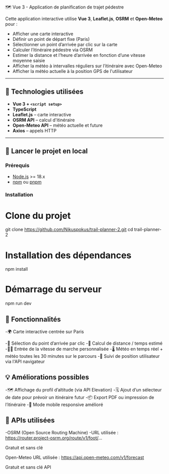 🗺️ Vue 3 - Application de planification de trajet pédestre

Cette application interactive utilise **Vue 3**, **Leaflet.js**, **OSRM** et **Open-Meteo** pour :

- Afficher une carte interactive
- Définir un point de départ fixe (Paris)
- Sélectionner un point d’arrivée par clic sur la carte
- Calculer l’itinéraire pédestre via OSRM
- Estimer la distance et l’heure d’arrivée en fonction d’une vitesse moyenne saisie
- Afficher la météo à intervalles réguliers sur l’itinéraire avec Open-Meteo
- Afficher la météo actuelle à la position GPS de l'utilisateur

---

## 🧱 Technologies utilisées

- **Vue 3 + `<script setup>`**
- **TypeScript**
- **Leaflet.js** – carte interactive
- **OSRM API** – calcul d'itinéraire
- **Open-Meteo API** – météo actuelle et future
- **Axios** – appels HTTP

---

## 🚀 Lancer le projet en local

### Prérequis

- [Node.js](https://nodejs.org/) >= 18.x
- [npm](https://www.npmjs.com/) ou [pnpm](https://pnpm.io)

### Installation

# Clone du projet
git clone https://github.com/Nikuspokus/trail-planner-2.git
cd trail-planner-2

# Installation des dépendances
npm install

# Démarrage du serveur
npm run dev

## 📸 Fonctionnalités
-🌍 Carte interactive centrée sur Paris

-📍 Sélection du point d’arrivée par clic
-🧮 Calcul de distance / temps estimé
-🏃‍♂️ Entrée de la vitesse de marche personnalisée
-🌡️ Météo en temps réel + météo toutes les 30 minutes sur le parcours
-📍 Suivi de position utilisateur via l'API navigateur

## 💡 Améliorations possibles
-🗺️ Affichage du profil d’altitude (via API Elevation)
-🗓️ Ajout d’un sélecteur de date pour prévoir un itinéraire futur
-📦 Export PDF ou impression de l’itinéraire
-🧭 Mode mobile responsive amélioré

## 🔐 APIs utilisées
-OSRM (Open Source Routing Machine)
-URL utilisée : https://router.project-osrm.org/route/v1/foot/...

Gratuit et sans clé

Open-Meteo
URL utilisée : https://api.open-meteo.com/v1/forecast

Gratuit et sans clé API
